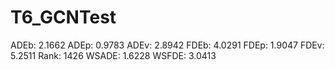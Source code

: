 # T6_GCNTest

ADEb: 2.1662
ADEp: 0.9783
ADEv: 2.8942
FDEb: 4.0291
FDEp: 1.9047
FDEv: 5.2511
Rank: 1426
WSADE: 1.6228
WSFDE: 3.0413